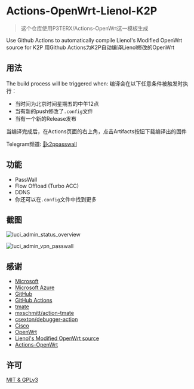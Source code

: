 # Actions-OpenWrt-Lienol-K2P

> 这个仓库使用P3TERX/Actions-OpenWrt这一模板生成

Use Github Actions to automatically compile Lienol's Modified OpenWrt source for K2P
用Github Actions为K2P自动编译Lienol修改的OpenWrt

## 用法

The build process will be triggered when:
编译会在以下任意条件被触发时执行：

- 当时间为北京时间星期五的中午12点
- 当有新的push修改了`.config`文件
- 当有一个新的Release发布

当编译完成后，在Actions页面的右上角，点击Artifacts按钮下载编译出的固件

Telegram频道: [🚀k2ppasswall](https://t.me/k2ppasswall)

## 功能

- PassWall
- Flow Offload (Turbo ACC)
- DDNS
- 你还可以在`.config`文件中找到更多

## 截图

![luci_admin_status_overview](https://i.loli.net/2020/02/19/H87v1qBaoTbJXiN.png)

![luci_admin_vpn_passwall](https://i.loli.net/2020/02/19/GP7pya2oQgI4CO6.png)

## 感谢

- [Microsoft](https://www.microsoft.com)
- [Microsoft Azure](https://azure.microsoft.com)
- [GitHub](https://github.com)
- [GitHub Actions](https://github.com/features/actions)
- [tmate](https://github.com/tmate-io/tmate)
- [mxschmitt/action-tmate](https://github.com/mxschmitt/action-tmate)
- [csexton/debugger-action](https://github.com/csexton/debugger-action)
- [Cisco](https://www.cisco.com/)
- [OpenWrt](https://github.com/openwrt/openwrt)
- [Lienol's Modified OpenWrt source](https://github.com/Lienol/openwrt)
- [Actions-OpenWrt](https://github.com/P3TERX/Actions-OpenWrt)

## 许可

[MIT & GPLv3](https://github.com/DreamWalkerXZ/Actions-OpenWrt-Lienol-K2P/blob/master/LICENSE)
